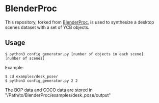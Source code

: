 # BlenderProc

This repository, forked from [BlenderProc](https://github.com/DLR-RM/BlenderProc), is used to synthesize a desktop scenes dataset with a set of YCB objects.

## Usage
``` console
$ python3 config_generator.py [number of objects in each scene] [number of scenes]
```
Example:
``` console
$ cd examples/desk_pose/
$ python3 config_generator.py 2 2
```

The BOP data and COCO data are stored in "/Path/to/BlenderProc/examples/desk_pose/output"
